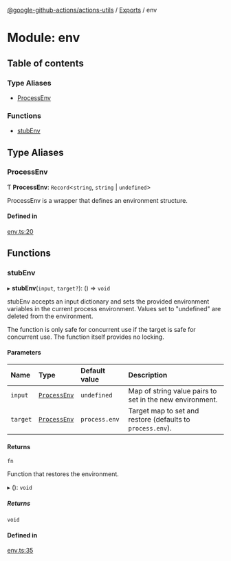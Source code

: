 [@google-github-actions/actions-utils](../README.md) / [Exports](../modules.md) / env

# Module: env

## Table of contents

### Type Aliases

- [ProcessEnv](env.md#processenv)

### Functions

- [stubEnv](env.md#stubenv)

## Type Aliases

### ProcessEnv

Ƭ **ProcessEnv**: `Record`\<`string`, `string` \| `undefined`\>

ProcessEnv is a wrapper that defines an environment structure.

#### Defined in

[env.ts:20](https://github.com/google-github-actions/actions-utils/blob/main/src/env.ts#L20)

## Functions

### stubEnv

▸ **stubEnv**(`input`, `target?`): () => `void`

stubEnv accepts an input dictionary and sets the provided environment
variables in the current process environment. Values set to "undefined" are
deleted from the environment.

The function is only safe for concurrent use if the target is safe for
concurrent use. The function itself provides no locking.

#### Parameters

| Name | Type | Default value | Description |
| :------ | :------ | :------ | :------ |
| `input` | [`ProcessEnv`](env.md#processenv) | `undefined` | Map of string value pairs to set in the new environment. |
| `target` | [`ProcessEnv`](env.md#processenv) | `process.env` | Target map to set and restore (defaults to `process.env`). |

#### Returns

`fn`

Function that restores the environment.

▸ (): `void`

##### Returns

`void`

#### Defined in

[env.ts:35](https://github.com/google-github-actions/actions-utils/blob/main/src/env.ts#L35)

